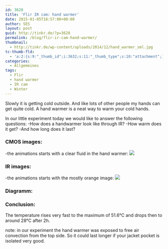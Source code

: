 ```yaml
---
id: 3628
title: 'Flir IR cam: hand warmer'
date: 2015-01-05T18:57:00+00:00
author: SES
layout: post
guid: http://tinkr.de/?p=3628
permalink: /blog/flir-ir-cam-hand-warmer/
thumbnail:
  - http://tinkr.de/wp-content/uploads/2014/12/hand_warmer_sml.jpg
tc-thumb-fld:
  - 'a:2:{s:9:"_thumb_id";i:3632;s:11:"_thumb_type";s:10:"attachment";}'
categories:
  - Allgemeines
tags:
  - Flir
  - hand warmer
  - IR cam
  - Winter
---
```

Slowly it is getting cold outside. And like lots of other people my hands can get quite cold. A hand warmer is a neat way to warm your cold hands.

In our little experiment today we would like to answer the following questions:
-How does a handwarmer look like through IR?
-How warm does it get?
-And how long does it last?

### CMOS images:

-the animations starts with a clear fluid in the hand warmer:
![](http://cdn.makeagif.com/media/12-22-2014/4UdvoD.gif)

### IR images:

-the animations starts with the mostly orange image:
![](http://cdn.makeagif.com/media/12-22-2014/KCYPyv.gif)

### Diagramm:



### Conclusion:

The temperature rises very fast to the maximum of 51.6°C and drops then to around 28°C after 2h.

note: in our experiment the hand warmer was exposed to free air convection from the top side. So it could last longer if your jacket pocket is isolated very good.
